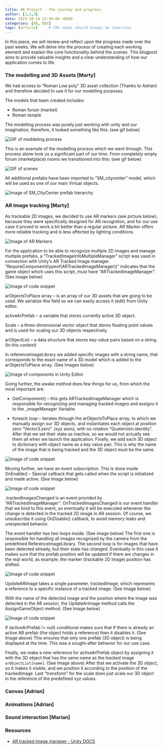```yaml
---
title: AR Project - The journey and progress.
author: [1,2,3]
date: 2023-10-14 13:30:00 +0200
categories: [XR, DEV]
tags: [article]     # TAG names should always be lowercase
---
```


In this piece, we will review and reflect upon the progress made over the past weeks. We will delve into the process of creating each working element and explain the core functionality behind the scenes. This blogpost aims to provide valuable insights and a clear understanding of how our application comes to life.

### The modelling and 3D Assets [Marty]

We had access to “Roman Low poly” 3D asset collection (Thanks to Adrian) and therefore decided to use it for our modelling purposes. 

The models that team created includes:

-   Roman forum (market)
-   Roman temple

The modelling process was purely just working with unity and our imagination; therefore, it looked something like this: (see gif below)

![GIF of moddeling process](/assets/img/modelling.gif)

This is an example of the modelling process which we went through. This process alone took us a significant part of our time. From completely empty forum (marketplace) rooms we transitioned into this: (see gif below)

![GIF of scenes](/assets/img/scenes.gif)

All additional prefabs have been imported to “SM_citycenter” model, which will be used as one of our main Virtual objects.

![Image of SM_CityCenter prefab hierarchy](/assets/img/picture2.png)

### AR Image tracking [Marty]

As trackable 2D images, we decided to use AR markers (see picture below), because they were specifically designed for AR recognition, and for our use case it proved to work a bit better than a regular picture. AR Marker offers more reliable tracking and is less affected by lighting conditions. 

![Image of AR Markers](/assets/img/picture3.png)

For the application to be able to recognize multiple 2D images and manage multiple prefabs, a “TrackedImageInfoMultipleManager” script was used in connection with Unity’s AR Tracked Image manager. 
“RequireComponent(typeof(ARTrackedImageManager))” indicates that the game object which uses this script, must have “ARTrackedImageManager”. (See image below)

![Image of code snippet](/assets/img/picture4.png)

arObjectsToPlace array – is an array of our 3D assets that are going to be used. We serialize this field so we can easily access it (edit) from Unity editor. 

activeArPrefab – a variable that stores currently active 3D object.

Scale – a three-dimensional vector object that stores floating point values and is used for scaling our 3D objects respectively. 

arObjectList – a data structure that stores key-value pairs based on a string. (In this context)

In referenceImageLibrary we added specific images with a string name, that corresponds to the exact name of a 3D model which is added to the arObjectsToPlace array. (See Images below) 

![Image of components in Unity Editor](/assets/img/picture5.png)

Going further, the awake method does few things for us, from which the most important are:

-	GetComponent<ARTrackedImageManager>() – this gets ARTrackedImageManager which is responsible for recognizing and managing tracked images and assigns it to the _imageManager Variable. 

-	foreach loop – iterates through the arObjectsToPlace array, to which we manually assign our 3D objects, and instantiates each object at position zero “Vector3.zero”. (xyz axes), with no rotation “Quaternion.identity”. After that we set their state as inactive, so we would not actually see them all when we launch the application. Finally, we add each 3D object to dictionary with object name as a key value pair. This is why the name of the image that is being tracked and the 3D object must be the same.

![Image of code snippet](/assets/img/picture6.png)

Moving further, we have an event subscription. This is done inside OnEnable() – Special callback that gets called when the script is initialized and made active. (See Image below)

![Image of code snippet](/assets/img/picture7.png)

.trackedImagesChanged is an event provided by “ARTrackedImageManager”. OnTrackedImagesChanged is our event handler that we bind to this event, so eventually it will be executed whenever the change  is detected in the tracked 2D image in AR session. Of course, we unsubscribe it using OnDisable() callback, to avoid memory leaks and unexpected behavior.

The event handler has two loops inside. (See image below) The first one is responsible for handling all images recognized by the camera from the predefined ReferenceImageLibrary. The second loop is for images that have been detected already, but their state has changed. Eventually in this case it makes sure that the prefab position will be updated if there are changes in the real world, as example, the marker (trackable 2D image) position has shifted. 

![Image of code snippet](/assets/img/picture8.png)

UpdateARImage takes a single parameter, trackedImage, which represents a reference to a specific instance of a tracked image. (See Image below)

With the name of the detected image and the position where the image was detected in the AR session, the UpdateArImage method calls the AssignGameObject method. (See Image below)

![Image of code snippet](/assets/img/picture9.png)

If (activeArPrefab != null) conditional makes sure that if there is already an active AR prefab (the object holds a reference) then it disables it. (See Image above)  This ensures that only one prefab (3D object) is being displayed at the time. This was a sought-after behavior for our use case. 

Finally, we make a new reference for activeArPrefab object by assigning it with the 3D object that has the same name as the tracked image `arObjectList[name]`. (See Image above)  After that we activate the 3D object, so it makes it visible, and we position it according to the position of the trackedImage. Last “transform” for the scale does just scale our 3D object in the reference of the predefined xyz values.

### Canvas [Adrian]

### Animations [Adrian]

### Sound interaction [Marian]


### Resources
-   [AR tracked image manager - Unity DOCS](https://docs.unity.cn/Packages/com.unity.xr.arfoundation@4.2/manual/tracked-image-manager.html)
